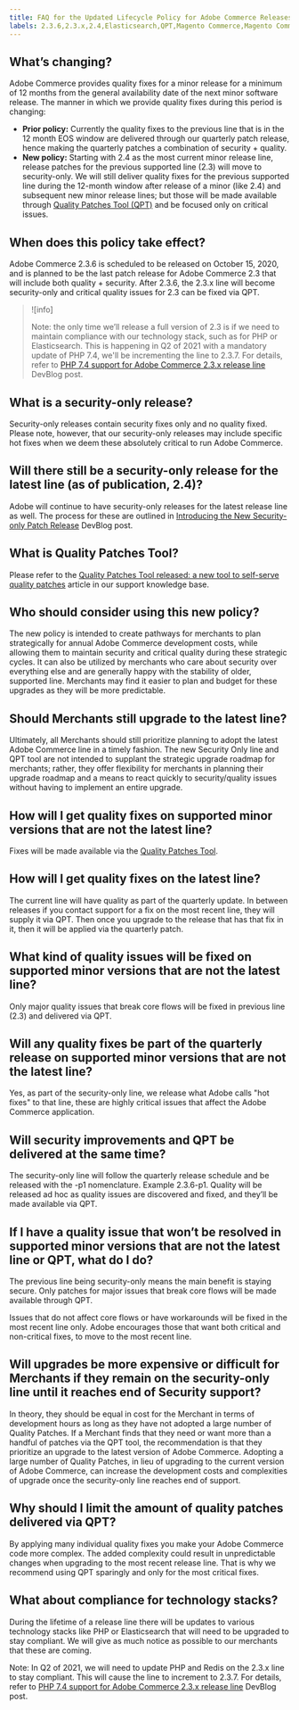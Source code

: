 ```yaml
---
title: FAQ for the Updated Lifecycle Policy for Adobe Commerce Releases
labels: 2.3.6,2.3.x,2.4,Elasticsearch,QPT,Magento Commerce,Magento Commerce Cloud,Quality Patches Tool,announcements,lifecycle,patches,quality,security,support,upgrade,Adobe Commerce,cloud infrastructure
---
```


## What’s changing?

Adobe Commerce provides quality fixes for a minor release for a minimum of 12 months from the general availability date of the next minor software release. The manner in which we provide quality fixes during this period is changing:

* **Prior policy:** Currently the quality fixes to the previous line that is in the 12 month EOS window are delivered through our quarterly patch release, hence making the quarterly patches a combination of security + quality.
* **New policy:** Starting with 2.4 as the most current minor release line, release patches for the previous supported line (2.3) will move to security-only. We will still deliver quality fixes for the previous supported line during the 12-month window after release of a minor (like 2.4) and subsequent new minor release lines; but those will be made available through [Quality Patches Tool (QPT)](https://support.magento.com/hc/en-us/articles/360047139492) and be focused only on critical issues.

## When does this policy take effect?

Adobe Commerce 2.3.6 is scheduled to be released on October 15, 2020, and is planned to be the last patch release for Adobe Commerce 2.3 that will include both quality + security. After 2.3.6, the 2.3.x line will become security-only and critical quality issues for 2.3 can be fixed via QPT.

>![info]
>
>Note: the only time we’ll release a full version of 2.3 is if we need to maintain compliance with our technology stack, such as for PHP or Elasticsearch. This is happening in Q2 of 2021 with a mandatory update of PHP 7.4, we'll be incrementing the line to 2.3.7. For details, refer to [PHP 7.4 support for Adobe Commerce 2.3.x release line](https://community.magento.com/t5/Magento-DevBlog/PHP-7-4-support-for-Magento-2-3-x-release-line/ba-p/458946) DevBlog post.

## What is a security-only release?

Security-only releases contain security fixes only and no quality fixed. Please note, however, that our security-only releases may include specific hot fixes when we deem these absolutely critical to run Adobe Commerce.

## Will there still be a security-only release for the latest line (as of publication, 2.4)?

Adobe will continue to have security-only releases for the latest release line as well. The process for these are outlined in [Introducing the New Security-only Patch Release](https://community.magento.com/t5/Magento-DevBlog/Introducing-the-New-Security-only-Patch-Release/ba-p/141287) DevBlog post.

## What is Quality Patches Tool?

Please refer to the [Quality Patches Tool released: a new tool to self-serve quality patches](https://support.magento.com/hc/en-us/articles/360047139492) article in our support knowledge base.

## Who should consider using this new policy?

The new policy is intended to create pathways for merchants to plan strategically for annual Adobe Commerce development costs, while allowing them to maintain security and critical quality during these strategic cycles. It can also be utilized by merchants who care about security over everything else and are generally happy with the stability of older, supported line. Merchants may find it easier to plan and budget for these upgrades as they will be more predictable.

## Should Merchants still upgrade to the latest line?

Ultimately, all Merchants should still prioritize planning to adopt the latest Adobe Commerce line in a timely fashion. The new Security Only line and QPT tool are not intended to supplant the strategic upgrade roadmap for merchants; rather, they offer flexibility for merchants in planning their upgrade roadmap and a means to react quickly to security/quality issues without having to implement an entire upgrade.

## How will I get quality fixes on supported minor versions that are not the latest line?

Fixes will be made available via the [Quality Patches Tool](https://support.magento.com/hc/en-us/articles/360047139492).

## How will I get quality fixes on the latest line?

The current line will have quality as part of the quarterly update. In between releases if you contact support for a fix on the most recent line, they will supply it via QPT. Then once you upgrade to the release that has that fix in it, then it will be applied via the quarterly patch.

## What kind of quality issues will be fixed on supported minor versions that are not the latest line?

Only major quality issues that break core flows will be fixed in previous line (2.3) and delivered via QPT.

## Will any quality fixes be part of the quarterly release on supported minor versions that are not the latest line?

Yes, as part of the security-only line, we release what Adobe calls "hot fixes" to that line, these are highly critical issues that affect the Adobe Commerce application.

## Will security improvements and QPT be delivered at the same time?

The security-only line will follow the quarterly release schedule and be released with the -p1 nomenclature. Example 2.3.6-p1. Quality will be released ad hoc as quality issues are discovered and fixed, and they’ll be made available via QPT.

## If I have a quality issue that won’t be resolved in supported minor versions that are not the latest line or QPT, what do I do?

The previous line being security-only means the main benefit is staying secure. Only patches for major issues that break core flows will be made available through QPT.

Issues that do not affect core flows or have workarounds will be fixed in the most recent line only. Adobe encourages those that want both critical and non-critical fixes, to move to the most recent line.

## Will upgrades be more expensive or difficult for Merchants if they remain on the security-only line until it reaches end of Security support?

In theory, they should be equal in cost for the Merchant in terms of development hours as long as they have not adopted a large number of Quality Patches. If a Merchant finds that they need or want more than a handful of patches via the QPT tool, the recommendation is that they prioritize an upgrade to the latest version of Adobe Commerce. Adopting a large number of Quality Patches, in lieu of upgrading to the current version of Adobe Commerce, can increase the development costs and complexities of upgrade once the security-only line reaches end of support.

## Why should I limit the amount of quality patches delivered via QPT?

By applying many individual quality fixes you make your Adobe Commerce code more complex. The added complexity could result in unpredictable changes when upgrading to the most recent release line. That is why we recommend using QPT sparingly and only for the most critical fixes.

## What about compliance for technology stacks?

During the lifetime of a release line there will be updates to various technology stacks like PHP or Elasticsearch that will need to be upgraded to stay compliant. We will give as much notice as possible to our merchants that these are coming.

Note: In Q2 of 2021, we will need to update PHP and Redis on the 2.3.x line to stay compliant. This will cause the line to increment to 2.3.7. For details, refer to [PHP 7.4 support for Adobe Commerce 2.3.x release line](https://community.magento.com/t5/Magento-DevBlog/PHP-7-4-support-for-Magento-2-3-x-release-line/ba-p/458946) DevBlog post.
